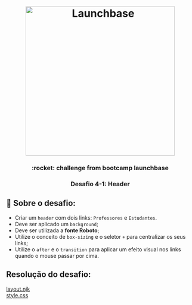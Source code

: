 <h1 align="center">
    <img alt="Launchbase" src="https://storage.googleapis.com/golden-wind/bootcamp-launchbase/logo.png" width="400px" />
</h1>

<h3 align="center">
     :rocket: challenge from bootcamp launchbase
</h3>

<h3 align="center">
  Desafio 4-1: Header
</h3>

## :rocket: Sobre o desafio:
- Criar um `header` com dois links: `Professores` e `Estudantes`.
- Deve ser aplicado um `background`;
- Deve ser utilizada a **fonte Roboto**;
- Utilize o conceito de `box-sizing` e o seletor `+` para centralizar os seus links;
- Utilize o `after` e o `transition` para aplicar um efeito visual nos links quando o mouse passar por cima.

## Resolução do desafio: 
[layout.njk](https://github.com/EvandroGibicoski/challenges-bootcamp-launchbase-module3/blob/master/views/layout.njk)<br />
[style.css](https://github.com/EvandroGibicoski/challenges-bootcamp-launchbase-module3/blob/master/public/style.css)

